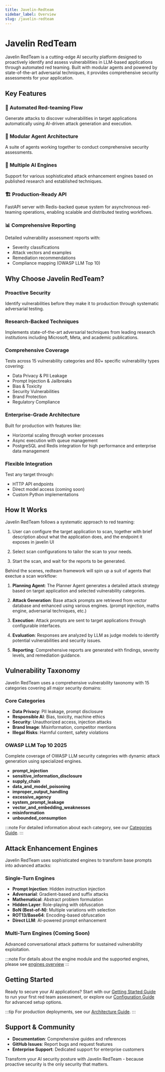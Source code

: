 ```yaml
---
title: Javelin-Redteam
sidebar_label: Overview
slug: /javelin-redteam
---
```


# Javelin RedTeam

Javelin RedTeam is a cutting-edge AI security platform designed to proactively identify and assess vulnerabilities in LLM-based applications through automated red teaming. Built with modular agents and powered by state-of-the-art adversarial techniques, it provides comprehensive security assessments for your application.

## Key Features

### 🎯 **Automated Red-teaming Flow**
Generate attacks to discover vulnerabilities in target applications automatically using AI-driven attack generation and execution.

### 🔧 **Modular Agent Architecture**
A suite of agents working together to conduct comprehensive security assessments.

### 🚀 **Multiple AI Engines**
Support for various sophisticated attack enhancement engines based on published research and established techniques.

### 🏗️ **Production-Ready API**
FastAPI server with Redis-backed queue system for asynchronous red-teaming operations, enabling scalable and distributed testing workflows.

### 📊 **Comprehensive Reporting**
Detailed vulnerability assessment reports with:
- Severity classifications
- Attack vectors and examples
- Remediation recommendations
- Compliance mapping (OWASP LLM Top 10)

## Why Choose Javelin RedTeam?

### **Proactive Security**
Identify vulnerabilities before they make it to production through systematic adversarial testing.

### **Research-Backed Techniques**
Implements state-of-the-art adversarial techniques from leading research institutions including Microsoft, Meta, and academic publications.

### **Comprehensive Coverage**
Tests across 15 vulnerability categories and 80+ specific vulnerability types covering:
- Data Privacy & PII Leakage
- Prompt Injection & Jailbreaks  
- Bias & Toxicity
- Security Vulnerabilities
- Brand Protection
- Regulatory Compliance

### **Enterprise-Grade Architecture**
Built for production with features like:
- Horizontal scaling through worker processes
- Async execution with queue management
- PostgreSQL and Redis integration for high performance and enterprise data management

### **Flexible Integration**
Test any target through:
- HTTP API endpoints
- Direct model access (coming soon)
- Custom Python implementations

## How It Works

Javelin RedTeam follows a systematic approach to red teaming:

1. User can configure the target application to scan, together with brief description about what the application does, and the endpoint it exposes in javelin UI

2. Select scan configurations to tailor the scan to your needs.

3. Start the scan, and wait for the reports to be generated.

Behind the scenes, redteam framework will spin up a suit of agents that exectue a scan workflow:

1. **Planning Agent**: The Planner Agent generates a detailed attack strategy based on target application and selected vulnerability categories.

2. **Attack Generation**: Base attack prompts are retrieved from vector database and enhanced using various engines. (prompt injection, maths engine, adversarial techniques, etc.)

3. **Execution**: Attack prompts are sent to target applications through configurable interfaces.

4. **Evaluation**: Responses are analyzed by LLM as judge models to identify potential vulnerabilities and security issues.

5. **Reporting**: Comprehensive reports are generated with findings, severity levels, and remediation guidance.

## Vulnerability Taxonomy

Javelin RedTeam uses a comprehensive vulnerability taxonomy with 15 categories covering all major security domains:

### **Core Categories**
- **Data Privacy**: PII leakage, prompt disclosure
- **Responsible AI**: Bias, toxicity, machine ethics  
- **Security**: Unauthorized access, injection attacks
- **Brand Image**: Misinformation, competitor mentions
- **Illegal Risks**: Harmful content, safety violations

### **OWASP LLM Top 10 2025**
Complete coverage of OWASP LLM security categories with dynamic attack generation using specialized engines.
- **prompt_injection**
- **sensitive_information_disclosure**
- **supply_chain**
- **data_and_model_poisoning**
- **improper_output_handling**
- **excessive_agency**
- **system_prompt_leakage**
- **vector_and_embedding_weaknesses**
- **misinformation**
- **unbounded_consumption**

:::note
For detailed information about each category, see our [Categories Guide](/docs/javelin-redteam/categories/overview.md).
:::

## Attack Enhancement Engines

Javelin RedTeam uses sophisticated engines to transform base prompts into advanced attacks:

### **Single-Turn Engines**
- **Prompt Injection**: Hidden instruction injection
- **Adversarial**: Gradient-based and suffix attacks  
- **Mathematical**: Abstract problem formulation
- **Hidden Layer**: Role-playing with obfuscation
- **BoN (Best-of-N)**: Multiple variations with selection
- **ROT13/Base64**: Encoding-based obfuscation
- **Direct LLM**: AI-powered prompt enhancement

### **Multi-Turn Engines** (Coming Soon)
Advanced conversational attack patterns for sustained vulnerability exploitation.

:::note
For details about the engine module and the supported engines, please see [engines overview](/docs/javelin-redteam/engines/overview.md)
:::

## Getting Started

Ready to secure your AI applications? Start with our [Getting Started Guide](/docs/javelin-redteam/guides/getting-started.md) to run your first red team assessment, or explore our [Configuration Guide](/docs/javelin-redteam/configuration.md) for advanced setup options.

:::tip
For production deployments, see our [Architecture Guide](/docs/javelin-redteam/architecture.md).
:::

## Support & Community

- **Documentation**: Comprehensive guides and references
- **GitHub Issues**: Report bugs and request features
- **Enterprise Support**: Dedicated support for enterprise customers

Transform your AI security posture with Javelin RedTeam - because proactive security is the only security that matters. 